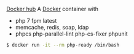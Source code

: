 [Docker hub](https://hub.docker.com/r/fureev/node-ready/)
A [Docker](https://www.docker.com/) container with

- php 7 fpm latest
- memcache, redis, soap, ldap
- phpcs php-parallel-lint php-cs-fixer phpunit

```bash
$ docker run -it --rm php-ready /bin/bash
```

